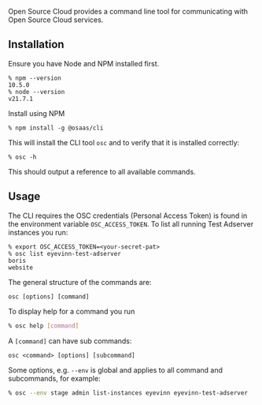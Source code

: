 Open Source Cloud provides a command line tool for communicating with Open Source Cloud services.

## Installation

Ensure you have Node and NPM installed first.

```
% npm --version
10.5.0
% node --version
v21.7.1
```

Install using NPM

```
% npm install -g @osaas/cli
```

This will install the CLI tool `osc` and to verify that it is installed correctly:

```
% osc -h
```

This should output a reference to all available commands.

## Usage

The CLI requires the OSC credentials (Personal Access Token) is found in the environment variable `OSC_ACCESS_TOKEN`. To list all running Test Adserver instances you run:

```
% export OSC_ACCESS_TOKEN=<your-secret-pat>
% osc list eyevinn-test-adserver
boris
website
```

The general structure of the commands are:

```
osc [options] [command]
```

To display help for a command you run

```bash
% osc help [command]
```

A `[command]` can have sub commands:

```
osc <command> [options] [subcommand]
```

Some options, e.g. `--env` is global and applies to all command and subcommands, for example:

```bash
% osc --env stage admin list-instances eyevinn eyevinn-test-adserver
```
